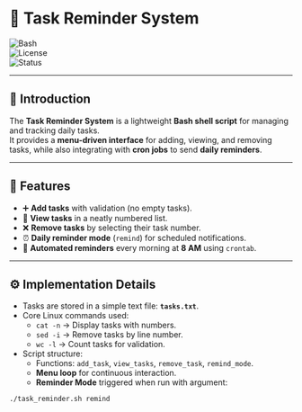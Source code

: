 # 📝 Task Reminder System  

![Bash](https://img.shields.io/badge/Shell-Bash-green)  
![License](https://img.shields.io/badge/License-MIT-blue)  
![Status](https://img.shields.io/badge/Status-Completed-success)  

---

## 📌 Introduction  
The **Task Reminder System** is a lightweight **Bash shell script** for managing and tracking daily tasks.  
It provides a **menu-driven interface** for adding, viewing, and removing tasks, while also integrating with **cron jobs** to send **daily reminders**.  

---

## 🎯 Features  
- ➕ **Add tasks** with validation (no empty tasks).  
- 👀 **View tasks** in a neatly numbered list.  
- ❌ **Remove tasks** by selecting their task number.  
- ⏰ **Daily reminder mode** (`remind`) for scheduled notifications.  
- 🔁 **Automated reminders** every morning at **8 AM** using `crontab`.  

---

## ⚙️ Implementation Details  
- Tasks are stored in a simple text file: **`tasks.txt`**.  
- Core Linux commands used:  
  - `cat -n` → Display tasks with numbers.  
  - `sed -i` → Remove tasks by line number.  
  - `wc -l` → Count tasks for validation.  
- Script structure:  
  - Functions: `add_task`, `view_tasks`, `remove_task`, `remind_mode`.  
  - **Menu loop** for continuous interaction.  
  - **Reminder Mode** triggered when run with argument:  

```bash
./task_reminder.sh remind
